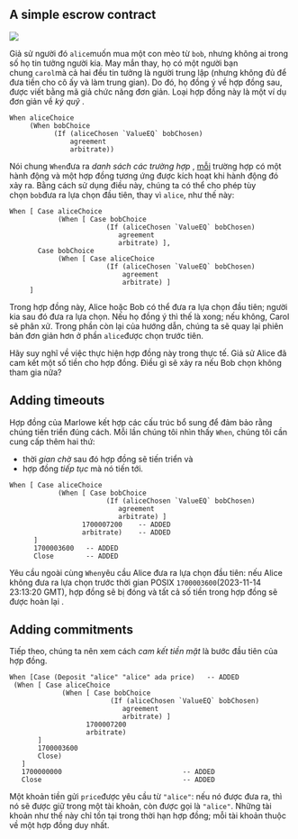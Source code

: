 ## A simple escrow contract

![](https://docs.marlowe.iohk.io/assets/images/escrow-747ce7941338972799d0ac7d13d5b26f.png)

Giả sử người đó `alice`muốn mua một con mèo từ `bob`, nhưng không ai trong số họ tin tưởng người kia. May mắn thay, họ có một người bạn chung `carol`mà cả hai đều tin tưởng là người trung lập (nhưng không đủ để đưa tiền cho cô ấy và làm trung gian). Do đó, họ đồng ý về hợp đồng sau, được viết bằng mã giả chức năng đơn giản. Loại hợp đồng này là một ví dụ đơn giản về *ký quỹ* .

```
When aliceChoice
     (When bobChoice
           (If (aliceChosen `ValueEQ` bobChosen)
               agreement
               arbitrate))
```

Nói chung `When`đưa ra *danh sách các trường hợp* , [mỗi](https://docs.marlowe.iohk.io/tutorials/concepts/escrow-ex#fn-1) trường hợp có một hành động và một hợp đồng tương ứng được kích hoạt khi hành động đó xảy ra. Bằng cách sử dụng điều này, chúng ta có thể cho phép tùy chọn `bob`đưa ra lựa chọn đầu tiên, thay vì `alice`, như thế này:

```
When [ Case aliceChoice
            (When [ Case bobChoice
                        (If (aliceChosen `ValueEQ` bobChosen)
                           agreement
                           arbitrate) ],
       Case bobChoice
            (When [ Case aliceChoice
                        (If (aliceChosen `ValueEQ` bobChosen)
                            agreement
                            arbitrate) ]
     ]
```

Trong hợp đồng này, Alice hoặc Bob có thể đưa ra lựa chọn đầu tiên; người kia sau đó đưa ra lựa chọn. Nếu họ đồng ý thì thế là xong; nếu không, Carol sẽ phân xử. Trong phần còn lại của hướng dẫn, chúng ta sẽ quay lại phiên bản đơn giản hơn ở phần `alice`được chọn trước tiên.

Hãy suy nghĩ về việc thực hiện hợp đồng này trong thực tế. Giả sử Alice đã cam kết một số tiền cho hợp đồng. Điều gì sẽ xảy ra nếu Bob chọn không tham gia nữa?

## Adding timeouts

Hợp đồng của Marlowe kết hợp các cấu trúc bổ sung để đảm bảo rằng chúng tiến triển đúng cách. Mỗi lần chúng tôi nhìn thấy `When`, chúng tôi cần cung cấp thêm hai thứ:

- thời *gian chờ* sau đó hợp đồng sẽ tiến triển và
- hợp đồng *tiếp tục* mà nó tiến tới.

```
When [ Case aliceChoice
            (When [ Case bobChoice
                        (If (aliceChosen `ValueEQ` bobChosen)
                           agreement
                           arbitrate) ]
                  1700007200    -- ADDED
                  arbitrate)    -- ADDED
      ]
      1700003600   -- ADDED
      Close        -- ADDED
```

Yêu cầu ngoài cùng `When`yêu cầu Alice đưa ra lựa chọn đầu tiên: nếu Alice không đưa ra lựa chọn trước thời gian POSIX `1700003600`(2023-11-14 23:13:20 GMT), hợp đồng sẽ bị đóng và tất cả số tiền trong hợp đồng sẽ được hoàn lại .

## Adding commitments

Tiếp theo, chúng ta nên xem cách *cam kết tiền mặt* là bước đầu tiên của hợp đồng.

```
When [Case (Deposit "alice" "alice" ada price)   -- ADDED
 (When [ Case aliceChoice
             (When [ Case bobChoice
                         (If (aliceChosen `ValueEQ` bobChosen)
                            agreement
                            arbitrate) ]
                   1700007200
                   arbitrate)
       ]
       1700003600
       Close)
   ]
   1700000000                              -- ADDED
   Close                                   -- ADDED
```

Một khoản tiền gửi `price`được yêu cầu từ `"alice"`: nếu nó được đưa ra, thì nó sẽ được giữ trong một tài khoản, còn được gọi là `"alice"`. Những tài khoản như thế này chỉ tồn tại trong thời hạn hợp đồng; mỗi tài khoản thuộc về một hợp đồng duy nhất.
